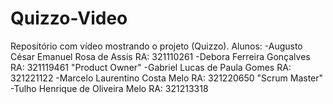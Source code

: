 # Quizzo-Video
Repositório com vídeo mostrando o projeto (Quizzo).
Alunos:
-Augusto César Emanuel Rosa de Assis RA: 321110261
-Debora Ferreira Gonçalves RA: 321119461 "Product Owner"
-Gabriel Lucas de Paula Gomes RA: 321221122
-Marcelo Laurentino Costa Melo RA: 321220650 "Scrum Master"
-Tulho Henrique de Oliveira Melo RA: 321213318
